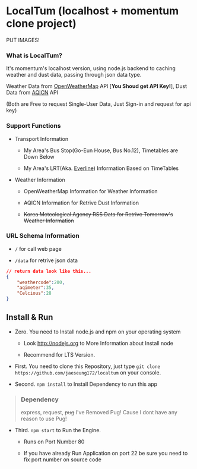 # LocalTum (localhost + momentum clone project)

PUT IMAGES!

### What is LocalTum?

It's momentum's localhost version, using node.js backend to caching weather and dust data, passing through json data type.

Weather Data from [OpenWeatherMap](http://openweathermap.org) API [**You Shoud get API Key!**], Dust Data from [AQICN](http://aqicn.org) API

(Both are Free to request Single-User Data, Just Sign-in and request for api key)

### Support Functions

- Transport Information

    - My Area's Bus Stop(Go-Eun House, Bus No.12), Timetables are Down Below

    - My Area's LRT(Aka. [Everline](https://en.wikipedia.org/wiki/Everline)) Information Based on TimeTables

- Weather Information

    - OpenWeatherMap Information for Weather Information

    - AQICN Information for Retrive Dust Information

    - ~~Korea Meteological Agency RSS Data for Retrive Tomorrow's Weather Information~~

### URL Schema Information

- `/` for call web page

- `/data` for retrive json data

```json
// return data look like this...
{
    "weathercode":200,
    "aqimeter":35,
    "Celcious":28
}
```

## Install & Run

- Zero. You need to Install node.js and npm on your operating system

    - Look http://nodejs.org to More Information about Install node

    - Recommend for LTS Version.

- First. You need to clone this Repository, just type `git clone https://github.com/jaeseung172/localtum` on your console.

- Second. `npm install` to Install Dependency to run this app
> ### Dependency
> express, request, ~~pug~~
> I've Removed Pug! Cause I dont have any reason to use Pug!

- Third. `npm start` to Run the Engine.

    - Runs on Port Number 80

    - If you have already Run Application on port 22 be sure you need to fix port number on source code